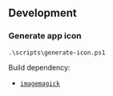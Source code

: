 ## Development

### Generate app icon

```
.\scripts\generate-icon.ps1
```

Build dependency:
- [`imagemagick`](https://community.chocolatey.org/packages/imagemagick)
